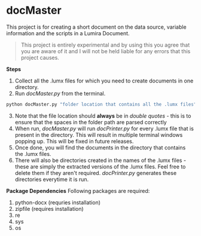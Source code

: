 # docMaster
This project is for creating a short document on the data source, variable information and the scripts in a Lumira Document. 

>This project is entirely experimental and by using this you agree that you are aware of it and I will not be held liable for any errors that this project causes.

**Steps**
1. Collect all the .lumx files for which you need to create documents in one directory.
2. Run _docMaster.py_ from the terminal.
```python
python docMaster.py "folder location that contains all the .lumx files"
```
3. Note that the file location should __always__ be in _double quotes_ - this is to ensure that the spaces in the folder path are parsed correctly
4. When run, _docMaster.py_ will run _docPrinter.py_ for every .lumx file that is present in the directory. This will result in multiple terminal windows popping up. This will be fixed in future releases.
5. Once done, you will find the documents in the directory that contains the .lumx files.
6. There will also be directories created in the names of the .lumx files - these are simply the extracted versions of the .lumx files. Feel free to delete them if they aren't required. _docPrinter.py_ generates these directories everytime it is run.

**Package Dependencies**
Following packages are required:
1. python-docx (requries installation)
2. zipfile (requires installation)
3. re
4. sys
5. os
